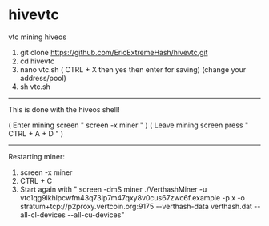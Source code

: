 # hivevtc
vtc mining hiveos

1. git clone https://github.com/EricExtremeHash/hivevtc.git
2. cd hivevtc
3. nano vtc.sh ( CTRL + X then yes then enter for saving) (change your address/pool)
4. sh vtc.sh
--------------------------
This is done with the hiveos shell!

( Enter mining screen " screen -x miner " )
( Leave mining screen press " CTRL + A + D " )

---------------------------
Restarting miner:
1. screen -x miner
2. CTRL + C
3. Start again with " screen -dmS miner ./VerthashMiner -u vtc1qg9lkhlpcwfm43q73lp7m47qxy8v0cus67zwc6f.example -p x -o stratum+tcp://p2proxy.vertcoin.org:9175 --verthash-data verthash.dat --all-cl-devices --all-cu-devices"
